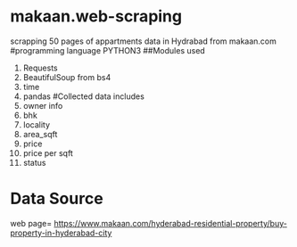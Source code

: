 # makaan.web-scraping
scrapping 50 pages of appartments data in Hydrabad from makaan.com
#programming language
PYTHON3
##Modules used
1. Requests
2. BeautifulSoup from bs4
3. time
4. pandas
#Collected data includes
1. owner info
2. bhk
3. locality
4. area_sqft
5. price
6. price per sqft
7. status
# Data Source
web page= https://www.makaan.com/hyderabad-residential-property/buy-property-in-hyderabad-city
